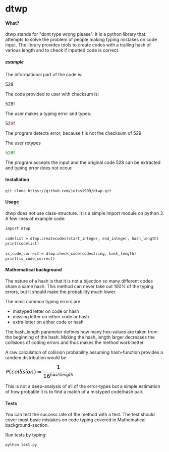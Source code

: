 # dtwp

#### What? 

dtwp stands for "dont type wrong please". It is a python library that attempts to solve the problem of people making typing mistakes on code input. The library provides tools to create codes with a trailing hash of various length and to check if inputted code is correct.

##### example

The informational part of the code is:

528

The code provided to user with checksum is:

528<span style='color:green'>f</span>

The user makes a typing error and types:

52<span style='color:red'>9</span>f

The program detects error, because f is not the checksum of 529

The user retypes

<span style='color:green'>528f</span>

The program accepts the input and the original code 528 can be extracted and typing error does not occur.

#### Installation

    git clone https://github.com/juissi999/dtwp.git

#### Usage

dtwp does not use class-structure. It is a simple import module on python 3.
A few lines of example code:

    import dtwp
    
    codelist = dtwp.createcodes(start_integer, end_integer, hash_length)
    print(codelist)
    
    is_code_correct = dtwp.check_code(codestring, hash_length)
    print(is_code_correct)

#### Mathematical background

The nature of a hash is that it is not a bijection so many different codes share a same hash. This method can never take out 100% of the typing errors, but it should make the probability much lower.

The most common typing errors are

- mistyped letter on code or hash
- missing letter on either code or hash
- extra letter on either code or hash

The hash_length parameter defines how many hex-values are taken from the beginning of the hash. Making the hash_length larger decreases the collisions of coding errors and thus makes the method work better.

A raw calculation of collision probability assuming hash-function provides a random distribution would be

![Collision probability equation](doc/p_collision.png)

This is not a deep-analysis of all of the error-types but a simple estimation of how probable it is to find a match of a mistyped code/hash pair.

#### Tests

You can test the success rate of the method with a test. The test should cover most basic mistakes on code typing covered in Mathematical background-section.

Run tests by typing:

    python test.py